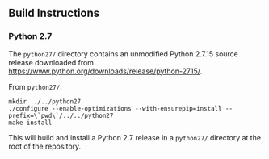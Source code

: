 ## Build Instructions

### Python 2.7

The `python27/` directory contains an unmodified Python 2.7.15 source release downloaded from https://www.python.org/downloads/release/python-2715/.

From `python27/`:

    mkdir ../../python27
    ./configure --enable-optimizations --with-ensurepip=install --prefix=\`pwd\`/../../python27
    make install

This will build and install a Python 2.7 release in a `python27/` directory at the root of the repository.
